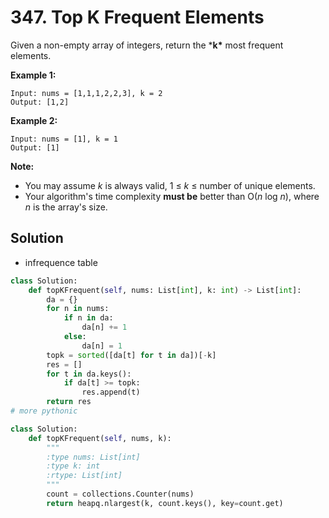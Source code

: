 # 347. Top K Frequent Elements

Given a non-empty array of integers, return the ***k\*** most frequent elements.

**Example 1:**

```
Input: nums = [1,1,1,2,2,3], k = 2
Output: [1,2]
```

**Example 2:**

```
Input: nums = [1], k = 1
Output: [1]
```

**Note:**

- You may assume *k* is always valid, 1 ≤ *k* ≤ number of unique elements.
- Your algorithm's time complexity **must be** better than O(*n* log *n*), where *n* is the array's size.



## Solution

* infrequence table

```python
class Solution:
    def topKFrequent(self, nums: List[int], k: int) -> List[int]:
        da = {}
        for n in nums:
            if n in da:
                da[n] += 1
            else:
                da[n] = 1
        topk = sorted([da[t] for t in da])[-k]
        res = []
        for t in da.keys():
            if da[t] >= topk:
                res.append(t)
        return res
# more pythonic

class Solution:
    def topKFrequent(self, nums, k):
        """
        :type nums: List[int]
        :type k: int
        :rtype: List[int]
        """ 
        count = collections.Counter(nums)   
        return heapq.nlargest(k, count.keys(), key=count.get) 
```

